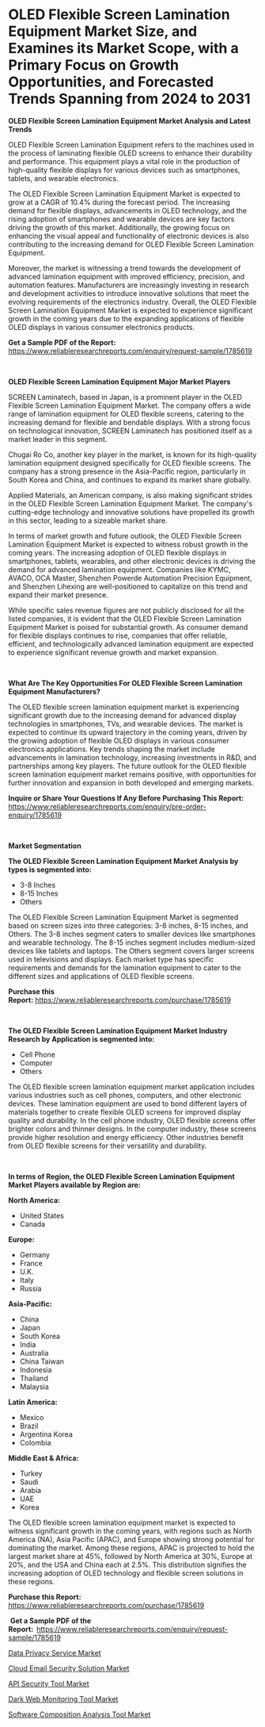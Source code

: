 <p><h1>OLED Flexible Screen Lamination Equipment Market Size, and Examines its Market Scope, with a Primary Focus on Growth Opportunities, and Forecasted Trends Spanning from 2024 to 2031</h1></p><p><strong>OLED Flexible Screen Lamination Equipment Market Analysis and Latest Trends</strong></p>
<p><p>OLED Flexible Screen Lamination Equipment refers to the machines used in the process of laminating flexible OLED screens to enhance their durability and performance. This equipment plays a vital role in the production of high-quality flexible displays for various devices such as smartphones, tablets, and wearable electronics.</p><p>The OLED Flexible Screen Lamination Equipment Market is expected to grow at a CAGR of 10.4% during the forecast period. The increasing demand for flexible displays, advancements in OLED technology, and the rising adoption of smartphones and wearable devices are key factors driving the growth of this market. Additionally, the growing focus on enhancing the visual appeal and functionality of electronic devices is also contributing to the increasing demand for OLED Flexible Screen Lamination Equipment.</p><p>Moreover, the market is witnessing a trend towards the development of advanced lamination equipment with improved efficiency, precision, and automation features. Manufacturers are increasingly investing in research and development activities to introduce innovative solutions that meet the evolving requirements of the electronics industry. Overall, the OLED Flexible Screen Lamination Equipment Market is expected to experience significant growth in the coming years due to the expanding applications of flexible OLED displays in various consumer electronics products.</p></p>
<p><strong>Get a Sample PDF of the Report:&nbsp;</strong> <a href="https://www.reliableresearchreports.com/enquiry/request-sample/1785619">https://www.reliableresearchreports.com/enquiry/request-sample/1785619</a></p>
<p>&nbsp;</p>
<p><strong>OLED Flexible Screen Lamination Equipment Major Market Players</strong></p>
<p><p>SCREEN Laminatech, based in Japan, is a prominent player in the OLED Flexible Screen Lamination Equipment Market. The company offers a wide range of lamination equipment for OLED flexible screens, catering to the increasing demand for flexible and bendable displays. With a strong focus on technological innovation, SCREEN Laminatech has positioned itself as a market leader in this segment.</p><p>Chugai Ro Co, another key player in the market, is known for its high-quality lamination equipment designed specifically for OLED flexible screens. The company has a strong presence in the Asia-Pacific region, particularly in South Korea and China, and continues to expand its market share globally.</p><p>Applied Materials, an American company, is also making significant strides in the OLED Flexible Screen Lamination Equipment Market. The company's cutting-edge technology and innovative solutions have propelled its growth in this sector, leading to a sizeable market share.</p><p>In terms of market growth and future outlook, the OLED Flexible Screen Lamination Equipment Market is expected to witness robust growth in the coming years. The increasing adoption of OLED flexible displays in smartphones, tablets, wearables, and other electronic devices is driving the demand for advanced lamination equipment. Companies like KYMC, AVACO, OCA Master, Shenzhen Powerde Automation Precision Equipment, and Shenzhen Lihexing are well-positioned to capitalize on this trend and expand their market presence.</p><p>While specific sales revenue figures are not publicly disclosed for all the listed companies, it is evident that the OLED Flexible Screen Lamination Equipment Market is poised for substantial growth. As consumer demand for flexible displays continues to rise, companies that offer reliable, efficient, and technologically advanced lamination equipment are expected to experience significant revenue growth and market expansion.</p></p>
<p>&nbsp;</p>
<p><strong>What Are The Key Opportunities For OLED Flexible Screen Lamination Equipment Manufacturers?</strong></p>
<p><p>The OLED flexible screen lamination equipment market is experiencing significant growth due to the increasing demand for advanced display technologies in smartphones, TVs, and wearable devices. The market is expected to continue its upward trajectory in the coming years, driven by the growing adoption of flexible OLED displays in various consumer electronics applications. Key trends shaping the market include advancements in lamination technology, increasing investments in R&D, and partnerships among key players. The future outlook for the OLED flexible screen lamination equipment market remains positive, with opportunities for further innovation and expansion in both developed and emerging markets.</p></p>
<p><strong>Inquire or Share Your Questions If Any Before Purchasing This Report:</strong> <a href="https://www.reliableresearchreports.com/enquiry/pre-order-enquiry/1785619">https://www.reliableresearchreports.com/enquiry/pre-order-enquiry/1785619</a></p>
<p>&nbsp;</p>
<p><strong>Market Segmentation</strong></p>
<p><strong>The OLED Flexible Screen Lamination Equipment Market Analysis by types is segmented into:</strong></p>
<p><ul><li>3-8 Inches</li><li>8-15 Inches</li><li>Others</li></ul></p>
<p><p>The OLED Flexible Screen Lamination Equipment Market is segmented based on screen sizes into three categories: 3-8 inches, 8-15 inches, and Others. The 3-8 inches segment caters to smaller devices like smartphones and wearable technology. The 8-15 inches segment includes medium-sized devices like tablets and laptops. The Others segment covers larger screens used in televisions and displays. Each market type has specific requirements and demands for the lamination equipment to cater to the different sizes and applications of OLED flexible screens.</p></p>
<p><strong>Purchase this Report:&nbsp;</strong><a href="https://www.reliableresearchreports.com/purchase/1785619">https://www.reliableresearchreports.com/purchase/1785619</a></p>
<p>&nbsp;</p>
<p><strong>The OLED Flexible Screen Lamination Equipment Market Industry Research by Application is segmented into:</strong></p>
<p><ul><li>Cell Phone</li><li>Computer</li><li>Others</li></ul></p>
<p><p>The OLED flexible screen lamination equipment market application includes various industries such as cell phones, computers, and other electronic devices. These lamination equipment are used to bond different layers of materials together to create flexible OLED screens for improved display quality and durability. In the cell phone industry, OLED flexible screens offer brighter colors and thinner designs. In the computer industry, these screens provide higher resolution and energy efficiency. Other industries benefit from OLED flexible screens for their versatility and durability.</p></p>
<p>&nbsp;</p>
<p><strong>In terms of Region, the OLED Flexible Screen Lamination Equipment Market Players available by Region are:</strong></p>
<p>
    <p> <strong> North America: </strong>
        <ul>
            <li>United States</li>
            <li>Canada</li>
        </ul>
        </p> 
    <p> <strong> Europe: </strong>
        <ul>
            <li>Germany</li>
            <li>France</li>
            <li>U.K.</li>
            <li>Italy</li>
            <li>Russia</li>
        </ul>
        </p> 
    <p> <strong> Asia-Pacific: </strong>
        <ul>
            <li>China</li>
            <li>Japan</li>
            <li>South Korea</li>
            <li>India</li>
            <li>Australia</li>
            <li>China Taiwan</li>
            <li>Indonesia</li>
            <li>Thailand</li>
            <li>Malaysia</li>
        </ul>
        </p> 
    <p> <strong> Latin America: </strong>
        <ul>
            <li>Mexico</li>
            <li>Brazil</li>
            <li>Argentina Korea</li>
            <li>Colombia</li>
        </ul>
        </p> 
    <p> <strong> Middle East & Africa: </strong>
        <ul>
            <li>Turkey</li>
            <li>Saudi</li>
            <li>Arabia</li>
            <li>UAE</li>
            <li>Korea</li>
        </ul>
    </p>
    </p>
<p><p>The OLED flexible screen lamination equipment market is expected to witness significant growth in the coming years, with regions such as North America (NA), Asia Pacific (APAC), and Europe showing strong potential for dominating the market. Among these regions, APAC is projected to hold the largest market share at 45%, followed by North America at 30%, Europe at 20%, and the USA and China each at 2.5%. This distribution signifies the increasing adoption of OLED technology and flexible screen solutions in these regions.</p></p>
<p><strong>Purchase this Report: </strong><a href="https://www.reliableresearchreports.com/purchase/1785619">https://www.reliableresearchreports.com/purchase/1785619</a></p>
<p>&nbsp;<strong>Get a Sample PDF of the Report:&nbsp;&nbsp;</strong><a href="https://www.reliableresearchreports.com/enquiry/request-sample/1785619">https://www.reliableresearchreports.com/enquiry/request-sample/1785619</a></p>
<p><strong></strong></p>
<p><p><a href="https://medium.com/@johnsonlowe1974/data-privacy-service-market-size-market-outlook-and-market-forecast-2024-to-2031-943bc7a4f7d4">Data Privacy Service Market</a></p><p><a href="https://medium.com/@joerobertson75f/cloud-email-security-solution-market-share-evolution-and-market-growth-trends-2024-2031-1938e413815e">Cloud Email Security Solution Market</a></p><p><a href="https://medium.com/@joerobertson75f/api-security-tool-market-size-cagr-trends-2024-2030-741cdeb1aa5f">API Security Tool Market</a></p><p><a href="https://medium.com/@joerobertson75f/analyzing-dark-web-monitoring-tool-market-global-industry-perspective-and-forecast-2024-to-2031-46b6525f5da0">Dark Web Monitoring Tool Market</a></p><p><a href="https://medium.com/@joerobertson75f/software-composition-analysis-tool-market-trends-forecast-and-competitive-analysis-to-2031-a71364675b76">Software Composition Analysis Tool Market</a></p></p>